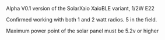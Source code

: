 Alpha V0.1 version of the SolarXaio
XaioBLE variant, 1/2W E22

Confirmed working with both 1 and 2 watt radios. 5 in the field.

Maximum power point of the solar panel must be 5.2v or higher
